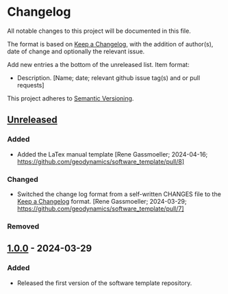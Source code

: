 # Changelog

All notable changes to this project will be documented in this file.

The format is based on [Keep a Changelog](https://keepachangelog.com/en/1.1.0/),
with the addition of author(s), date of change and optionally the relevant issue. 

Add new entries a the bottom of the unreleased list. Item format: 
- Description. [Name; date; relevant github issue tag(s) and or pull requests]

This project adheres to [Semantic Versioning](https://semver.org/spec/v2.0.0.html).

## [Unreleased]

### Added

- Added the LaTex manual template [Rene Gassmoeller; 2024-04-16; https://github.com/geodynamics/software_template/pull/8]

### Changed

- Switched the change log format from a self-written CHANGES file to the [Keep a Changelog](https://keepachangelog.com/en/1.1.0/) format. [Rene Gassmoeller; 2024-03-29; https://github.com/geodynamics/software_template/pull/7]

### Removed

## [1.0.0] - 2024-03-29

### Added

- Released the first version of the software template repository.

[unreleased]: https://github.com/geodynamics/software_template/compare/v1.0.0...HEAD
[1.0.0]: https://github.com/geodynamics/software_template/releases/tag/v1.0.0
